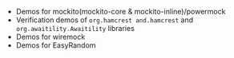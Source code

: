 - Demos for mockito(mockito-core & mockito-inline)/powermock
- Verification demos of `org.hamcrest and.hamcrest` and `org.awaitility.Awaitility` libraries
- Demos for wiremock
- Demos for EasyRandom